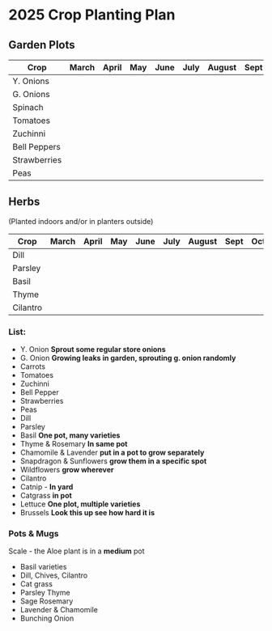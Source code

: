 
# 2025 Crop Planting Plan

## Garden Plots

| Crop         | March | April | May | June | July | August | Sept | Oct |
| ------------ | ----- | ----- | --- | ---- | ---- | ------ | ---- | --- |
| Y. Onions    |       |       |     |      |      |        |      |     |
| G. Onions    |       |       |     |      |      |        |      |     |
| Spinach      |       |       |     |      |      |        |      |     |
| Tomatoes     |       |       |     |      |      |        |      |     |
| Zuchinni     |       |       |     |      |      |        |      |     |
| Bell Peppers |       |       |     |      |      |        |      |     |
| Strawberries |       |       |     |      |      |        |      |     |
| Peas         |       |       |     |      |      |        |      |     |

## Herbs
(Planted indoors and/or in planters outside)

| Crop     | March | April | May | June | July | August | Sept | Oct |
| -------- | ----- | ----- | --- | ---- | ---- | ------ | ---- | --- |
| Dill     |       |       |     |      |      |        |      |     |
| Parsley  |       |       |     |      |      |        |      |     |
| Basil    |       |       |     |      |      |        |      |     |
| Thyme    |       |       |     |      |      |        |      |     |
| Cilantro |       |       |     |      |      |        |      |     |

### List:
- Y. Onion **Sprout some regular store onions**
- G. Onion **Growing leaks in garden, sprouting g. onion randomly**
- Carrots
- Tomatoes
- Zuchinni
- Bell Pepper
- Strawberries
- Peas
- Dill
- Parsley
- Basil **One pot, many varieties**
- Thyme & Rosemary **In same pot**
- Chamomile & Lavender **put in a pot to grow separately**
- Snapdragon & Sunflowers **grow them in a specific spot**
- Wildflowers **grow wherever**
- Cilantro
- Catnip - **In yard**
- Catgrass **in pot** 
- Lettuce **One plot, multiple varieties**
- Brussels **Look this up see how hard it is**


### Pots & Mugs
Scale - the Aloe plant is in a **medium** pot
- Basil varieties
- Dill, Chives, Cilantro
- Cat grass
- Parsley Thyme
- Sage Rosemary
- Lavender & Chamomile
- Bunching Onion